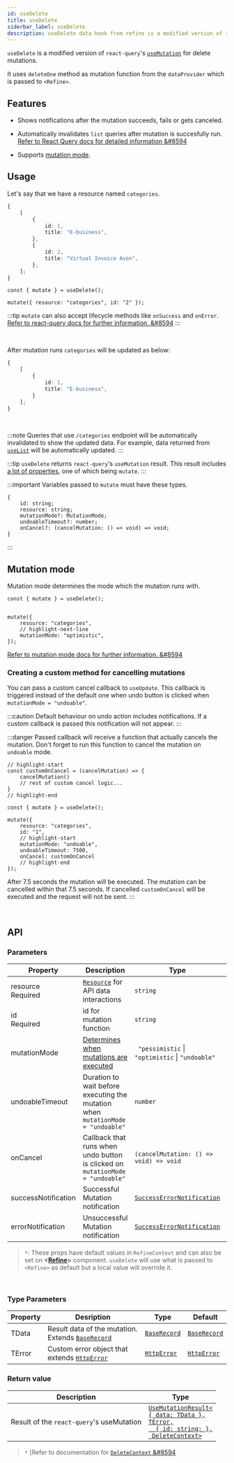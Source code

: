 ```yaml
---
id: useDelete
title: useDelete
siderbar_label: useDelete
description: useDelete data hook from refine is a modified version of react-query's useMutation for delete mutations
---
```


`useDelete` is a modified version of `react-query`'s [`useMutation`](https://react-query.tanstack.com/reference/useMutation#) for delete mutations.

It uses `deleteOne` method as mutation function from the `dataProvider` which is passed to `<Refine>`.

## Features

* Shows notifications after the mutation succeeds, fails or gets canceled.

* Automatically invalidates `list` queries after mutation is succesfully run.
[Refer to React Query docs for detailed information &#8594](https://react-query.tanstack.com/guides/invalidations-from-mutations)

* Supports [mutation mode](#mutation-mode).


## Usage

Let's say that we have a resource named `categories`.

```ts title="https://api.fake-rest.refine.dev/categories"
{
    [
        {
            id: 1,
            title: "E-business",
        },
        {
            id: 2,
            title: "Virtual Invoice Avon",
        },
    ];
}
```

```tsx
const { mutate } = useDelete();

mutate({ resource: "categories", id: "2" });
```

:::tip
`mutate` can also accept lifecycle methods like `onSuccess` and `onError`.
[Refer to react-query docs for further information. &#8594](https://react-query.tanstack.com/guides/mutations#mutation-side-effects)
:::

<br/>

After mutation runs `categories` will be updated as below:

```ts title="https://api.fake-rest.refine.dev/categories"
{
    [
        {
            id: 1,
            title: "E-business",
        }
    ];
}
```
<br/>

:::note
Queries that use `/categories` endpoint will be automatically invalidated to show the updated data. For example, data returned from [`useList`](useList.md) will be automatically updated.
:::

:::tip
`useDelete` returns `react-query`'s `useMutation` result. This result includes  [a lot of properties](https://react-query.tanstack.com/reference/useMutation), one of which being `mutate`.
:::

:::important
Variables passed to `mutate` must have these types.

```tsx
{
    id: string;
    resource: string;
    mutationMode?: MutationMode;
    undoableTimeout?: number;
    onCancel?: (cancelMutation: () => void) => void;
}
```
:::

## Mutation mode

Mutation mode determines the mode which the mutation runs with.

```tsx
const { mutate } = useDelete();


mutate({ 
    resource: "categories", 
    // highlight-next-line
    mutationMode: "optimistic",
});

```

[Refer to mutation mode docs for further information. &#8594](guides-and-concepts/mutation-mode.md)


### Creating a custom method for cancelling mutations
You can pass a custom cancel callback to `useUpdate`. This callback is triggered instead of the default one when undo button is clicked when  `mutationMode = "undoable"`.

:::caution
Default behaviour on undo action includes notifications. If a custom callback is passed this notification will not appear.
:::

:::danger
Passed callback will receive a function that actually cancels the mutation. Don't forget to run this function to cancel the mutation on `undoable` mode.

```tsx
// highlight-start
const customOnCancel = (cancelMutation) => {
    cancelMutation()
    // rest of custom cancel logic...
}
// highlight-end

const { mutate } = useDelete();

mutate({ 
    resource: "categories",
    id: "1",
    // highlight-start
    mutationMode: "undoable",
    undoableTimeout: 7500,
    onCancel: customOnCancel
    // highlight-end
});

```
After 7.5 seconds the mutation will be executed. The mutation can be cancelled within that 7.5 seconds. If cancelled `customOnCancel` will be executed and the request will not be sent.
:::

<br />

## API

### Parameters


| Property                                            | Description                                                                     | Type                                                                       | Default                             |
| --------------------------------------------------- | ------------------------------------------------------------------------------- | -------------------------------------------------------------------------- | ----------------------------------- |
| resource  <div className=" required">Required</div> | [`Resource`](#) for API data interactions                                       | `string`                                                                   |                                     |
| id  <div className=" required">Required</div>       | id for mutation function                                                        | `string`                                                                   |                                     |
| mutationMode                                        | [Determines when mutations are executed](#)                                     | ` "pessimistic` \| `"optimistic` \| `"undoable"`                           | `"pessimistic"`*                    |
| undoableTimeout                                     | Duration to wait before executing the mutation when `mutationMode = "undoable"` | `number`                                                                   | `5000ms`*                           |
| onCancel                                            | Callback that runs when undo button is clicked on `mutationMode = "undoable"`   | `(cancelMutation: () => void) => void`                                     |                                     |
| successNotification                                 | Successful Mutation notification                                                | [`SuccessErrorNotification`](../../interfaces.md#successerrornotification) | "Successfully deleted a `resource`" |
| errorNotification                                   | Unsuccessful Mutation notification                                              | [`SuccessErrorNotification`](../../interfaces.md#successerrornotification) | "Error (status code: `status`"      |

>`*`: These props have default values in `RefineContext` and can also be set on **<[Refine](#)>** component. `useDelete` will use what is passed to `<Refine>` as default but a local value will override it.

<br/>

### Type Parameters

| Property | Desription                                                                          | Type                                           | Default                                        |
| -------- | ----------------------------------------------------------------------------------- | ---------------------------------------------- | ---------------------------------------------- |
| TData    | Result data of the mutation. Extends [`BaseRecord`](../../interfaces.md#baserecord) | [`BaseRecord`](../../interfaces.md#baserecord) | [`BaseRecord`](../../interfaces.md#baserecord) |
| TError   | Custom error object that extends [`HttpError`](../../interfaces.md#httperror)       | [`HttpError`](../../interfaces.md#httperror)   | [`HttpError`](../../interfaces.md#httperror)   |

### Return value

 | Description                               | Type                                                                                                                                                               |
 | ----------------------------------------- | ------------------------------------------------------------------------------------------------------------------------------------------------------------------ |
 | Result of the `react-query`'s useMutation | [`UseMutationResult<`<br/>`{ data: TData },`<br/>`TError,`<br/>`  { id: string; },`<br/>` DeleteContext>`](https://react-query.tanstack.com/reference/useMutation) |

>`*` [Refer to documentation for [`DeleteContext` &#8594](#)
